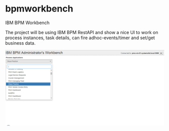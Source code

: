 # bpmworkbench
IBM BPM Workbench

The project will be using IBM BPM RestAPI and show a nice UI to work on process instances, task details, can fire adhoc-events/timer and set/get business data.

<img src="https://raw.githubusercontent.com/faiza-aslam/bpmworkbench/master/src/admin-ui/images/readme.jpg"/>
